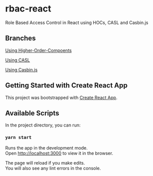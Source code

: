 # rbac-react
Role Based Access Control in React using HOCs, CASL and Casbin.js

## Branches
[Using Higher-Order-Compoents](https://github.com/daobeng/rbac-react/tree/use-wrappers)

[Using CASL](https://github.com/daobeng/rbac-react/tree/use-casl)

[Using Casbin.js](https://github.com/daobeng/rbac-react/tree/use-casbin)

## Getting Started with Create React App

This project was bootstrapped with [Create React App](https://github.com/facebook/create-react-app).

## Available Scripts

In the project directory, you can run:

### `yarn start`

Runs the app in the development mode.\
Open [http://localhost:3000](http://localhost:3000) to view it in the browser.

The page will reload if you make edits.\
You will also see any lint errors in the console.

